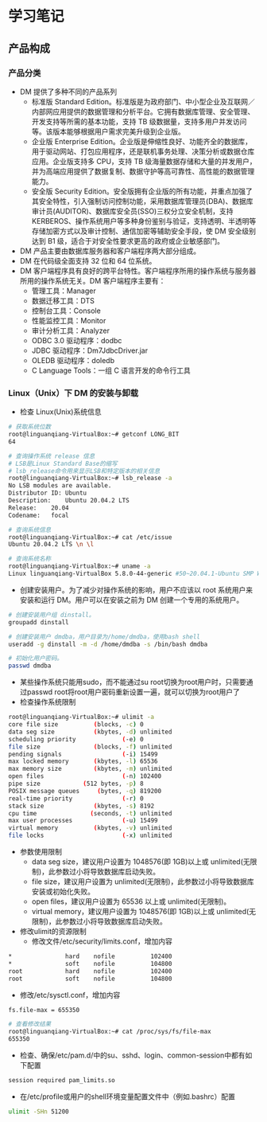 # 学习笔记

## 产品构成

### 产品分类

* DM 提供了多种不同的产品系列
  * 标准版 Standard Edition。标准版是为政府部门、中小型企业及互联网／内部网应用提供的数据管理和分析平台。它拥有数据库管理、安全管理、开发支持等所需的基本功能，支持 TB 级数据量，支持多用户并发访问等。该版本能够根据用户需求完美升级到企业版。
  * 企业版 Enterprise Edition。企业版是伸缩性良好、功能齐全的数据库，用于驱动网站、打包应用程序，还是联机事务处理、决策分析或数据仓库应用。企业版支持多 CPU，支持 TB 级海量数据存储和大量的并发用户，并为高端应用提供了数据复制、数据守护等高可靠性、高性能的数据管理能力。
  * 安全版 Security Edition。安全版拥有企业版的所有功能，并重点加强了其安全特性，引入强制访问控制功能，采用数据库管理员(DBA)、数据库审计员(AUDITOR)、数据库安全员(SSO)三权分立安全机制，支持 KERBEROS、操作系统用户等多种身份鉴别与验证，支持透明、半透明等存储加密方式以及审计控制、通信加密等辅助安全手段，使 DM 安全级别达到 B1 级，适合于对安全性要求更高的政府或企业敏感部门。
* DM 产品主要由数据库服务器和客户端程序两大部分组成。
* DM 在代码级全面支持 32 位和 64 位系统。
* DM 客户端程序具有良好的跨平台特性。客户端程序所用的操作系统与服务器所用的操作系统无关。DM 客户端程序主要有：
  * 管理工具：Manager
  * 数据迁移工具：DTS
  * 控制台工具：Console
  * 性能监控工具：Monitor
  * 审计分析工具：Analyzer
  * ODBC 3.0 驱动程序：dodbc
  * JDBC 驱动程序：Dm7JdbcDriver.jar
  * OLEDB 驱动程序：doledb
  * C Language Tools：一组 C 语言开发的命令行工具

### Linux（Unix）下 DM 的安装与卸载

* 检查 Linux(Unix)系统信息

```bash
# 获取系统位数
root@linguanqiang-VirtualBox:~# getconf LONG_BIT
64

# 查询操作系统 release 信息
# LSB是Linux Standard Base的缩写
# lsb_release命令用来显示LSB和特定版本的相关信息
root@linguanqiang-VirtualBox:~# lsb_release -a
No LSB modules are available.
Distributor ID:	Ubuntu
Description:	Ubuntu 20.04.2 LTS
Release:	20.04
Codename:	focal

# 查询系统信息
root@linguanqiang-VirtualBox:~# cat /etc/issue
Ubuntu 20.04.2 LTS \n \l

# 查询系统名称
root@linguanqiang-VirtualBox:~# uname -a
Linux linguanqiang-VirtualBox 5.8.0-44-generic #50~20.04.1-Ubuntu SMP Wed Feb 10 21:07:30 UTC 2021 x86_64 x86_64 x86_64 GNU/Linux
```

* 创建安装用户。为了减少对操作系统的影响，用户不应该以 root 系统用户来安装和运行 DM。用户可以在安装之前为 DM 创建一个专用的系统用户。

```bash
# 创建安装用户组 dinstall。
groupadd dinstall

# 创建安装用户 dmdba，用户目录为/home/dmdba，使用bash shell
useradd -g dinstall -m -d /home/dmdba -s /bin/bash dmdba

# 初始化用户密码。
passwd dmdba
```

* 某些操作系统只能用sudo，而不能通过su root切换为root用户时，只需要通过passwd root将root用户密码重新设置一遍，就可以切换为root用户了
* 检查操作系统限制

```bash
root@linguanqiang-VirtualBox:~# ulimit -a
core file size          (blocks, -c) 0
data seg size           (kbytes, -d) unlimited
scheduling priority             (-e) 0
file size               (blocks, -f) unlimited
pending signals                 (-i) 15499
max locked memory       (kbytes, -l) 65536
max memory size         (kbytes, -m) unlimited
open files                      (-n) 102400
pipe size            (512 bytes, -p) 8
POSIX message queues     (bytes, -q) 819200
real-time priority              (-r) 0
stack size              (kbytes, -s) 8192
cpu time               (seconds, -t) unlimited
max user processes              (-u) 15499
virtual memory          (kbytes, -v) unlimited
file locks                      (-x) unlimited
```

* 参数使用限制
  * data seg size，建议用户设置为 1048576(即 1GB)以上或 unlimited(无限制)，此参数过小将导致数据库启动失败。
  * file size，建议用户设置为 unlimited(无限制)，此参数过小将导致数据库安装或初始化失败。
  * open files，建议用户设置为 65536 以上或 unlimited(无限制)。
  * virtual memory，建议用户设置为 1048576(即 1GB)以上或 unlimited(无限制)，此参数过小将导致数据库启动失败。
* 修改ulimit的资源限制
  * 修改文件/etc/security/limits.conf，增加内容
```bash
*               hard    nofile          102400
*               soft    nofile          104800
root            hard    nofile          102400
root            soft    nofile          104800
```
  * 修改/etc/sysctl.conf，增加内容
```bash
fs.file-max = 655350

# 查看修改结果
root@linguanqiang-VirtualBox:~# cat /proc/sys/fs/file-max
655350

```
  * 检查、确保/etc/pam.d/中的su、sshd、login、common-session中都有如下配置
```bash
session required pam_limits.so
```
  * 在/etc/profile或用户的shell环境变量配置文件中（例如.bashrc）配置
```bash
ulimit -SHn 51200
```
